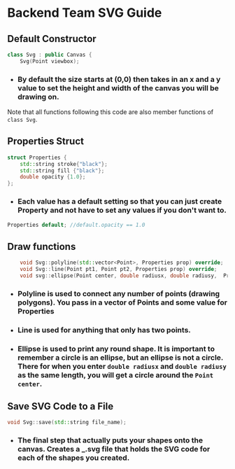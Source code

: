 # Backend Team SVG Guide 
## Default Constructor
```C++
class Svg : public Canvas {
    Svg(Point viewbox);
```
* ### By default the size starts at (0,0) then takes in an x and a y value to set the height and width of the canvas you will be drawing on.
Note that all functions following this code are also member functions of ```class Svg```.

## Properties Struct
```C++
struct Properties {
    std::string stroke{"black"};
    std::string fill {"black"};
    double opacity {1.0};
};
```
* ### Each value has a default setting so that you can just create Property and not have to set any values if you don't want to.
```C++
Properties default; //default.opacity == 1.0
```
## Draw functions
```C++
    void Svg::polyline(std::vector<Point>, Properties prop) override;
    void Svg::line(Point pt1, Point pt2, Properties prop) override;
    void svg::ellipse(Point center, double radiusx, double radiusy,  Properties prop) override;
```
* ### Polyline is used to connect any number of points (drawing polygons). You pass in a vector of Points and some value for Properties
* ### Line is used for anything that only has two points.
* ### Ellipse is used to print any round shape. It is important to remember a circle is an ellipse, but an ellipse is not a circle. There for when you enter ```double radiusx``` and ```double radiusy``` as the same length, you will get a circle around the ```Point center```.


## Save SVG Code to a File
```C++
void Svg::save(std::string file_name);
```
* ### The final step that actually puts your shapes onto the canvas. Creates a _.svg file that holds the SVG code for each of the shapes you created. 